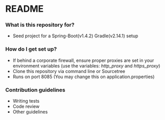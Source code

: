 # README #

### What is this repository for? ###

* Seed project for a Spring-Boot(v1.4.2) Gradle(v2.14.1) setup

### How do I get set up? ###

* If behind a corporate firewall, ensure proper proxies are set in your environment variables (use the variables: *http_proxy* and *https_proxy*)
* Clone this repository via command line or Sourcetree
* Runs on port 8085 (You may change this on application.properties)

### Contribution guidelines ###

* Writing tests
* Code review
* Other guidelines
